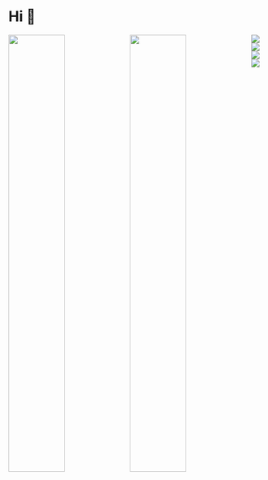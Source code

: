 # Hi 👋
<img align="left" width="47%" src="https://github-readme-stats.vercel.app/api?username=NidalZabade&show_icons=true&theme=highcontrast&include_all_commits=false&bg_color=0d1117&hide_border=true&title_color=58a6fe&icon_color=58a6ef#gh-dark-mode-only&cache_second=7201"/>
<img align="left" width="47%" src="https://github-readme-stats.vercel.app/api/top-langs/?username=NidalZabade&theme=highcontrast&layout=compact&include_all_commits=false&langs_count=10&bg_color=0d1117&hide_border=true&title_color=58a6fe&icon_color=58a6ef#gh-dark-mode-only&cache_second=7222"/>
<img align="left" src="https://img.shields.io/badge/C-00599C?style=for-the-badge&logo=c&logoColor=white"/>
<img align="left" src="https://img.shields.io/badge/Python-FFD43B?style=for-the-badge&logo=python&logoColor=blue"/>
<img align="left" src="https://img.shields.io/badge/Java-ED8B00?style=for-the-badge&logo=java&logoColor=white"/>
<img src="https://img.shields.io/badge/Shell_Script-121011?style=for-the-badge&logo=gnu-bash&logoColor=white"/>
<!--<img src="https://img.shields.io/badge/MySQL-00000F?style=for-the-badge&logo=mysql&logoColor=white"/>-->

